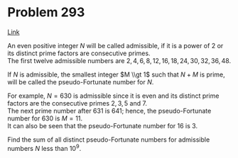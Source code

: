 # Problem 293

[Link](https://projecteuler.net/problem=293)

An even positive integer $N$ will be called admissible, if it is a power of $2$ or its distinct prime factors are consecutive primes.  
The first twelve admissible numbers are $2,4,6,8,12,16,18,24,30,32,36,48$. 

If $N$ is admissible, the smallest integer $M \\gt 1$ such that $N+M$ is prime, will be called the pseudo-Fortunate number for $N$. 

For example, $N=630$ is admissible since it is even and its distinct prime factors are the consecutive primes $2,3,5$ and $7$.  
The next prime number after $631$ is $641$; hence, the pseudo-Fortunate number for $630$ is $M=11$.  
It can also be seen that the pseudo-Fortunate number for $16$ is $3$. 

Find the sum of all distinct pseudo-Fortunate numbers for admissible numbers $N$ less than $10^9$.
